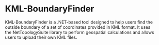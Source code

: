 # KML-BoundaryFinder
KML-BoundaryFinder is a .NET-based tool designed to help users find the outside boundary of a set of coordinates provided in KML format. It uses the NetTopologySuite library to perform geospatial calculations and allows users to upload their own KML files.

